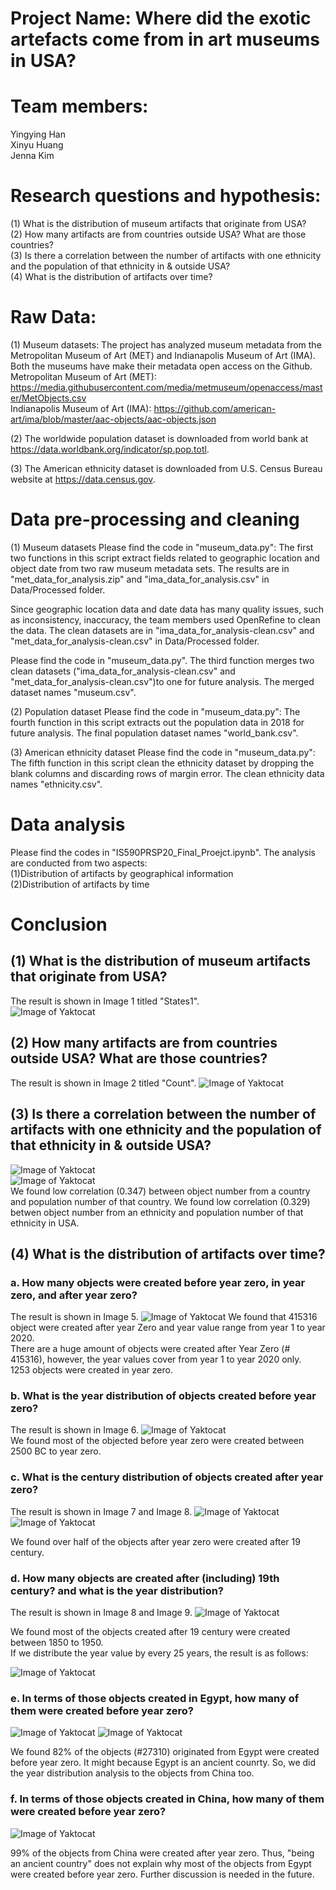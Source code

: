 # Project Name: Where did the exotic artefacts come from in art museums in USA?
# Team members:
Yingying Han  
Xinyu Huang  
Jenna Kim
# Research questions and hypothesis:
(1) What is the distribution of museum artifacts that originate from USA?  
(2) How many artifacts are from countries outside USA? What are those countries?  
(3) Is there a correlation between the number of artifacts with one ethnicity and the population of that ethnicity in & outside USA?  
(4) What is the distribution of artifacts over time?  
# Raw Data:
(1) Museum datasets:
The project has analyzed museum metadata from the Metropolitan Museum of Art (MET) and Indianapolis Museum of Art (IMA). Both the museums have make their metadata open access on the Github.  
Metropolitan Museum of Art (MET): https://media.githubusercontent.com/media/metmuseum/openaccess/master/MetObjects.csv  
Indianapolis Museum of Art (IMA): https://github.com/american-art/ima/blob/master/aac-objects/aac-objects.json  

(2) The worldwide population dataset is downloaded from world bank at https://data.worldbank.org/indicator/sp.pop.totl.  

(3) The American ethnicity dataset is downloaded from U.S. Census Bureau website at https://data.census.gov.  

# Data pre-processing and cleaning
(1) Museum datasets
Please find the code in "museum_data.py": The first two functions in this script extract fields related to geographic location and object date from two raw museum metadata sets. The results are in "met_data_for_analysis.zip" and "ima_data_for_analysis.csv" in Data/Processed folder.

Since geographic location data and date data has many quality issues, such as inconsistency, inaccuracy, the team members used OpenRefine to clean the data. The clean datasets are in "ima_data_for_analysis-clean.csv" and "met_data_for_analysis-clean.csv" in Data/Processed folder.

Please find the code in "museum_data.py". The third function merges two clean datasets ("ima_data_for_analysis-clean.csv" and "met_data_for_analysis-clean.csv")to one for future analysis. The merged dataset names "museum.csv".

(2) Population dataset
Please find the code in "museum_data.py": The fourth function in this script extracts out the population data in 2018 for future analysis. The final population dataset names "world_bank.csv".

(3) American ethnicity dataset
Please find the code in "museum_data.py": The fifth function in this script clean the ethnicity dataset by dropping the blank columns and discarding rows of margin error. The clean ethnicity data names "ethnicity.csv".

# Data analysis
Please find the codes in "IS590PRSP20_Final_Proejct.ipynb". The analysis are conducted from two aspects:  
(1)Distribution of artifacts by geographical information  
(2)Distribution of artifacts by time  

# Conclusion
## (1) What is the distribution of museum artifacts that originate from USA?
The result is shown in Image 1 titled "States1".  
![Image of Yaktocat](https://github.com/YingyingHan1994/final_project_2020Sp/blob/master/images/states_distribution.png)

## (2) How many artifacts are from countries outside USA? What are those countries?  
The result is shown in Image 2 titled "Count".
![Image of Yaktocat](https://github.com/YingyingHan1994/final_project_2020Sp/blob/master/images/country_distribution.png)

## (3) Is there a correlation between the number of artifacts with one ethnicity and the population of that ethnicity in & outside USA? 
![Image of Yaktocat](https://github.com/YingyingHan1994/final_project_2020Sp/blob/master/images/correlation_with_population.png)  
![Image of Yaktocat](https://github.com/YingyingHan1994/final_project_2020Sp/blob/master/images/correlation_with_ethnicity.png)  
We found low correlation (0.347) between object number from a country and population number of that country.
We found low correlation (0.329) betwen object number from an ethnicity and population number of that ethnicity in USA.
## (4) What is the distribution of artifacts over time?  
### a. How many objects were created before year zero, in year zero, and after year zero?
   The result is shown in Image 5.
   ![Image of Yaktocat](https://github.com/YingyingHan1994/final_project_2020Sp/blob/master/images/year_zero_distribution.png)
   We found that 415316 object were created after year Zero and year value range from year 1 to year 2020.  
   There are a huge amount of objects were created after Year Zero (# 415316), however, the year values cover from year 1 to year 2020 only.  
   1253 objects were created in year zero.  
      
### b. What is the year distribution of objects created before year zero?
   The result is shown in Image 6.
   ![Image of Yaktocat](https://github.com/YingyingHan1994/final_project_2020Sp/blob/master/images/bc_distribution.png)  
   We found most of the objected before year zero were created between 2500 BC to year zero.  
      
### c. What is the century distribution of objects created after year zero?
   The result is shown in Image 7 and Image 8.
   ![Image of Yaktocat](https://github.com/YingyingHan1994/final_project_2020Sp/blob/master/images/century_distribution.png)
   ![Image of Yaktocat](https://github.com/YingyingHan1994/final_project_2020Sp/blob/master/images/century_pie.png)
      
   We found over half of the objects after year zero were created after 19 century.  
      
### d. How many objects are created after (including) 19th century? and what is the year distribution?
   The result is shown in Image 8 and Image 9.
   ![Image of Yaktocat](https://github.com/YingyingHan1994/final_project_2020Sp/blob/master/images/after19century_distribution_halfcentury.png)
      
  We found most of the objects created after 19 century were created between 1850 to 1950.   
  If we distribute the year value by every 25 years, the result is as follows:  
      
![Image of Yaktocat](https://github.com/YingyingHan1994/final_project_2020Sp/blob/master/images/after19century_distribution_25years.png)
      
### e. In terms of those objects created in Egypt, how many of them were created before year zero?
   ![Image of Yaktocat](https://github.com/YingyingHan1994/final_project_2020Sp/blob/master/images/egypt_object_year_distribution.png)
   ![Image of Yaktocat](https://github.com/YingyingHan1994/final_project_2020Sp/blob/master/images/egypt_pie.png)
      
 We found 82% of the objects (#27310) originated from Egypt were created before year zero. It might because Egypt is an ancient counrty. So, we did the year distribution analysis to the objects from China too.
      
### f. In terms of those objects created in China, how many of them were created before year zero?
   ![Image of Yaktocat](https://github.com/YingyingHan1994/final_project_2020Sp/blob/master/images/chinese_pie.png)
      
99% of the objects from China were created after year zero. Thus, "being an ancient country" does not explain why most of the objects from Egypt were created before year zero. Further discussion is needed in the future. 
     
